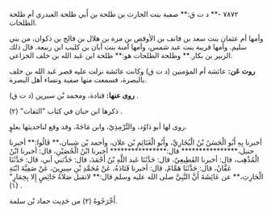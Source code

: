 ٧٨٧٢ -** د ت ق:** صفية بنت الحارث بن طلحة بن أَبي طلحة العبدري أم طلحة الطلحات.

وأمها أم عثمان بنت سعد بن قانف بن الأوقص بن مرة بن هلال بن فالج بن ذكوان، من بني سليم. وأمها قريبة بنت عبد شمس، وأمها آمنة بنت أبان بن كليب ابن ربيعة. قال ذلك الزبير بن بكار.** وطلحة الطلحات هو:** طلحة ابن عَبد الله بن خلف الخزاعي.

**روت عَن:** عائشة أم المؤمنين (د ت ق) وكانت عائشة نزلت عليه قصر عَبد الله بن خلف بالبصرة، فسمعت منها صفية ونساء أهل البصرة.

**روى عنها:** قتادة، ومحمد بْن سيرين (د ت ق) .

ذكرها ابن حبان في كتاب "الثقات" (٢) .

روى لها أبو دَاوُد، والتِّرْمِذِيّ، وابن مَاجَهْ، وقد وقع لناحديثها بعلوٍ.

أخبرنا بِهِ أَبُو الْحَسَنُ بْنُ الْبُخَارِيِّ، وأَبُو الْغَنَائِمِ بْن علان، وأحمد بْن شيبان،** قَالُوا:** أخبرنا حنبل،**************** قال:**************** أخبرنا ابْنُ الْحُصَيْنِ، قال: أخبرنا ابْنُ الْمُذْهِب، قال: أخبرنا القَطِيعِيّ، قال: حَدَّثَنَا عَبد اللَّهِ بْنُ أَحْمَدَ، قال: حَدَّثني أبي، قال: حَدَّثَنَا عَفَّانُ، قال: حَدَّثَنَا هَمَّامٌ، قال: أخبرنا قَتَادَةُ، عَنْ مُحَمَّدِ بْنِ سِيرِينَ، عَنْ صَفِيَّةَ ابْنَةِ الْحَارِثِ،** عن عَائِشَةَ أَنَّ النَّبِيَّ صلى الله عليه وسلم قال:** لاتقبل صَلاةُ حَائِضٍ إِلا بِخِمَارٍ" (١) .

أَخْرَجُوهُ (٢) من حَدِيث حماد بْن سلمة.